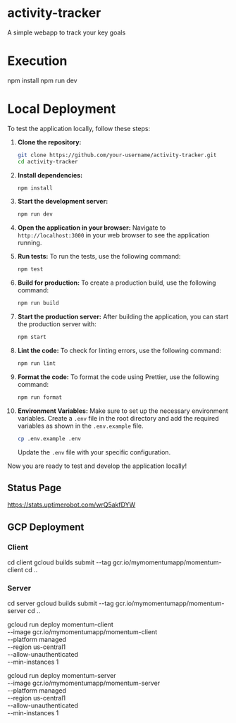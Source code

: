 # activity-tracker
A simple webapp to track your key goals

# Execution
npm install
npm run dev
# Local Deployment

To test the application locally, follow these steps:
1. **Clone the repository:**
   ```sh
   git clone https://github.com/your-username/activity-tracker.git
   cd activity-tracker
   ```

2. **Install dependencies:**
   ```sh
   npm install
   ```

3. **Start the development server:**
   ```sh
   npm run dev
   ```

4. **Open the application in your browser:**
   Navigate to `http://localhost:3000` in your web browser to see the application running.

5. **Run tests:**
   To run the tests, use the following command:
   ```sh
   npm test
   ```

6. **Build for production:**
   To create a production build, use the following command:
   ```sh
   npm run build
   ```

7. **Start the production server:**
   After building the application, you can start the production server with:
   ```sh
   npm start
   ```

8. **Lint the code:**
   To check for linting errors, use the following command:
   ```sh
   npm run lint
   ```

9. **Format the code:**
   To format the code using Prettier, use the following command:
   ```sh
   npm run format
   ```

10. **Environment Variables:**
    Make sure to set up the necessary environment variables. Create a `.env` file in the root directory and add the required variables as shown in the `.env.example` file.

    ```sh
    cp .env.example .env
    ```

    Update the `.env` file with your specific configuration.

Now you are ready to test and develop the application locally!


## Status Page
https://stats.uptimerobot.com/wrQ5akfDYW

## GCP Deployment
### Client
cd client
gcloud builds submit --tag gcr.io/mymomentumapp/momentum-client
cd ..

### Server
cd server
gcloud builds submit --tag gcr.io/mymomentumapp/momentum-server
cd ..

gcloud run deploy momentum-client \
  --image gcr.io/mymomentumapp/momentum-client \
  --platform managed \
  --region us-central1 \
  --allow-unauthenticated \
  --min-instances 1

gcloud run deploy momentum-server \
  --image gcr.io/mymomentumapp/momentum-server \
  --platform managed \
  --region us-central1 \
  --allow-unauthenticated \
  --min-instances 1
